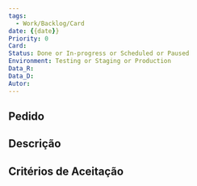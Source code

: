 ```yaml
---
tags:
  - Work/Backlog/Card
date: {{date}}
Priority: 0
Card: 
Status: Done or In-progress or Scheduled or Paused
Environment: Testing or Staging or Production
Data_R: 
Data_D: 
Autor:
---
```

## Pedido

## Descrição

## Critérios de Aceitação
